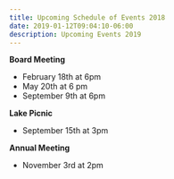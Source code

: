 ```yaml
---
title: Upcoming Schedule of Events 2018
date: 2019-01-12T09:04:10-06:00
description: Upcoming Events 2019
---
```

**Board Meeting** 

* February 18th at 6pm
* May 20th at 6 pm
* September 9th at 6pm

**Lake Picnic** 

* September 15th at 3pm

**Annual Meeting**

* November 3rd at 2pm
